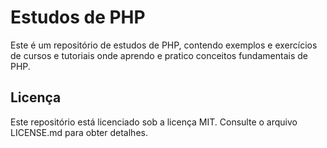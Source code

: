 # Estudos de PHP
Este é um repositório de estudos de PHP, contendo exemplos e exercícios de cursos e tutoriais onde aprendo e pratico conceitos fundamentais de PHP.

<!-- ## Contúdo -->


## Licença
Este repositório está licenciado sob a licença MIT. Consulte o arquivo LICENSE.md para obter detalhes.